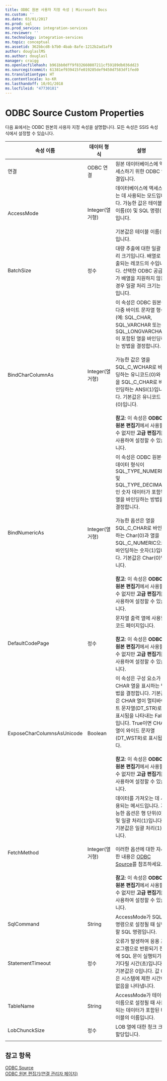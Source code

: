```yaml
---
title: ODBC 원본 사용자 지정 속성 | Microsoft Docs
ms.custom: ''
ms.date: 03/01/2017
ms.prod: sql
ms.prod_service: integration-services
ms.reviewer: ''
ms.technology: integration-services
ms.topic: conceptual
ms.assetid: 362bbcd8-b7b0-4bab-8afe-1212b2ad1af9
author: douglaslMS
ms.author: douglasl
manager: craigg
ms.openlocfilehash: b961bb0dff9f832660807211cf59189db036dd23
ms.sourcegitcommit: 61381ef939415fe019285def9450d7583df1fed0
ms.translationtype: HT
ms.contentlocale: ko-KR
ms.lasthandoff: 10/01/2018
ms.locfileid: "47730181"
---
```

# <a name="odbc-source-custom-properties"></a>ODBC Source Custom Properties
  다음 표에서는 ODBC 원본의 사용자 지정 속성을 설명합니다. 모든 속성은 SSIS 속성 식에서 설정할 수 있습니다.  
  
|속성 이름|데이터 형식|설명|  
|-------------------|---------------|-----------------|  
|연결|ODBC 연결|원본 데이터베이스에 액세스하기 위한 ODBC 연결입니다.|  
|AccessMode|Integer(열거형)|데이터베이스에 액세스하는 데 사용되는 모드입니다. 가능한 값은 테이블 이름(0) 및 SQL 명령(1)입니다.<br /><br /> 기본값은 테이블 이름(0)입니다.|  
|BatchSize|정수|대량 추출에 대한 일괄 처리 크기입니다. 배열로 추출되는 레코드의 수입니다. 선택한 ODBC 공급자가 배열을 지원하지 않는 경우 일괄 처리 크기는 1입니다.|  
|BindCharColumnAs|Integer(열거형)|이 속성은 ODBC 원본이 다중 바이트 문자열 형식(예: SQL_CHAR, SQL_VARCHAR 또는 SQL_LONGVARCHAR)이 포함된 열을 바인딩하는 방법을 결정합니다.<br /><br /> 가능한 값은 열을 SQL_C_WCHAR로 바인딩하는 유니코드(0)와 열을 SQL_C_CHAR로 바인딩하는 ANSI(1)입니다. 기본값은 유니코드(0)입니다.<br /><br /> **참고**: 이 속성은 **ODBC 원본 편집기**에서 사용할 수 없지만 **고급 편집기**를 사용하여 설정할 수 있습니다.|  
|BindNumericAs|Integer(열거형)|이 속성은 ODBC 원본이 데이터 형식이 SQL_TYPE_NUMERIC 및 SQL_TYPE_DECIMAL인 숫자 데이터가 포함된 열을 바인딩하는 방법을 결정합니다.<br /><br /> 가능한 옵션은 열을 SQL_C_CHAR로 바인딩하는 Char(0)과 열을 SQL_C_NUMERIC으로 바인딩하는 숫자(1)입니다. 기본값은 Char(0)입니다.<br /><br /> **참고**: 이 속성은 **ODBC 원본 편집기**에서 사용할 수 없지만 **고급 편집기**를 사용하여 설정할 수 있습니다.|  
|DefaultCodePage|정수|문자열 출력 열에 사용할 코드 페이지입니다.<br /><br /> **참고**: 이 속성은 **ODBC 원본 편집기**에서 사용할 수 없지만 **고급 편집기**를 사용하여 설정할 수 있습니다.|  
|ExposeCharColumnsAsUnicode|Boolean|이 속성은 구성 요소가 CHAR 열을 표시하는 방법을 결정합니다. 기본값은 CHAR 열이 멀티바이트 문자열(DT_STR)로 표시됨을 나타내는 False입니다. True이면 CHAR 열이 와이드 문자열(DT_WSTR)로 표시됩니다.<br /><br /> **참고**: 이 속성은 **ODBC 원본 편집기**에서 사용할 수 없지만 **고급 편집기**를 사용하여 설정할 수 있습니다.|  
|FetchMethod|Integer(열거형)|데이터를 가져오는 데 사용되는 메서드입니다. 가능한 옵션은 행 단위(0) 및 일괄 처리(1)입니다. 기본값은 일괄 처리(1)입니다.<br /><br /> 이러한 옵션에 대한 자세한 내용은 [ODBC Source](../../integration-services/data-flow/odbc-source.md)를 참조하세요.<br /><br /> **참고**: 이 속성은 **ODBC 원본 편집기**에서 사용할 수 없지만 **고급 편집기**를 사용하여 설정할 수 있습니다.|  
|SqlCommand|String|AccessMode가 SQL 명령으로 설정될 때 실행할 SQL 명령입니다.|  
|StatementTimeout|정수|오류가 발생하여 응용 프로그램으로 반환되기 전에 SQL 문이 실행되기를 기다릴 시간(초)입니다. 기본값은 0입니다. 값 0은 시스템에 제한 시간이 없음을 나타냅니다.|  
|TableName|String|AccessMode가 테이블 이름으로 설정될 때 사용되는 데이터가 포함된 테이블의 이름입니다.|  
|LobChunckSize|정수|LOB 열에 대한 청크 크기 할당입니다.|  
||||  
  
## <a name="see-also"></a>참고 항목  
 [ODBC Source](../../integration-services/data-flow/odbc-source.md)   
 [ODBC 원본 편집기&#40;연결 관리자 페이지&#41;](../../integration-services/data-flow/odbc-source-editor-connection-manager-page.md)  
  
  
